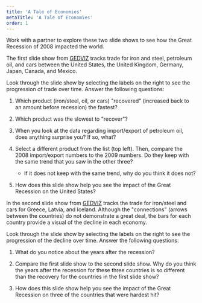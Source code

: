 ```yaml
---
title: 'A Tale of Economies'
metaTitle: 'A Tale of Economies'
order: 1
---
```


Work with a partner to explore these two slide shows to see how the Great Recession of 2008 impacted the world.

The first slide show from [GEDVIZ](https://viz.ged-project.de/edit/6956?lang=en) tracks trade for iron and steel, petroleum oil, and cars between the United States, the United Kingdom, Germany, Japan, Canada, and Mexico.

Look through the slide show by selecting the labels on the right to see the progression of trade over time. Answer the following questions:

1. Which product (iron/steel, oil, or cars) "recovered" (increased back to an amount before recession) the fastest?

2. Which product was the slowest to "recover"?

3. When you look at the data regarding import/export of petroleum oil, does anything surprise you? If so, what?

4. Select a different product from the list (top left). Then, compare the 2008 import/export numbers to the 2009 numbers. Do they keep with the same trend that you saw in the other three?

    * If it does not keep with the same trend, why do you think it does not?

5. How does this slide show help you see the impact of the Great Recession on the United States?

In the second slide show from [GEDVIZ](https://viz.ged-project.de/edit/6955?lang=en) tracks the trade for iron/steel and cars for Greece, Latvia, and Iceland. Although the "connections" (arrows between the countries) do not demonstrate a great deal, the bars for each country provide a visual of the decline in each economy.

Look through the slide show by selecting the labels on the right to see the progression of the decline over time. Answer the following questions:

1. What do you notice about the years after the recession?

2. Compare the first slide show to the second slide show. Why do you think the years after the recession for these three countries is so different than the recovery for the countries in the first slide show?

3. How does this slide show help you see the impact of the Great Recession on three of the countries that were hardest hit?